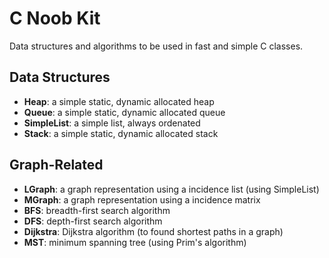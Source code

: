 # C Noob Kit
Data structures and algorithms to be used in fast and simple C classes.

## Data Structures

- **Heap**: a simple static, dynamic allocated heap
- **Queue**: a simple static, dynamic allocated queue
- **SimpleList**: a simple list, always ordenated
- **Stack**: a simple static, dynamic allocated stack

## Graph-Related

- **LGraph**: a graph representation using a incidence list (using SimpleList)
- **MGraph**: a graph representation using a incidence matrix
- **BFS**: breadth-first search algorithm
- **DFS**: depth-first search algorithm
- **Dijkstra**: Dijkstra algorithm (to found shortest paths in a graph)
- **MST**: minimum spanning tree (using Prim's algorithm)